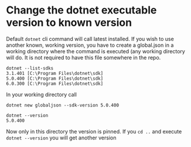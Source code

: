 Change the dotnet executable version to known version
====================

Default `dotnet` cli command will call latest installed. If you wish to use another known, working version, you have to create a global.json in a working directory
where the command is executed (any working directory will do. It is not required to have this file somewhere in the repo.

```
dotnet --list-sdks
3.1.401 [C:\Program Files\dotnet\sdk]
5.0.400 [C:\Program Files\dotnet\sdk]
6.0.300 [C:\Program Files\dotnet\sdk]

```

In your working directory call

```
dotnet new globaljson --sdk-version 5.0.400
 
dotnet --version
5.0.400

```

Now only in this directory the version is pinned. If you `cd ..` and execute `dotnet --version` you will get another version
